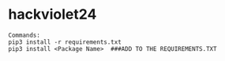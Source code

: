 # hackviolet24

```
Commands:
pip3 install -r requirements.txt
pip3 install <Package Name>  ###ADD TO THE REQUIREMENTS.TXT
```